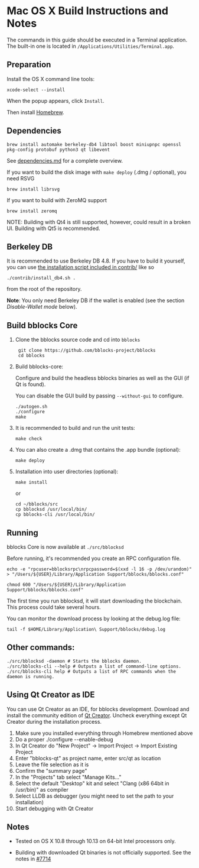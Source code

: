 Mac OS X Build Instructions and Notes
====================================
The commands in this guide should be executed in a Terminal application.
The built-in one is located in `/Applications/Utilities/Terminal.app`.

Preparation
-----------
Install the OS X command line tools:

`xcode-select --install`

When the popup appears, click `Install`.

Then install [Homebrew](https://brew.sh).

Dependencies
----------------------

    brew install automake berkeley-db4 libtool boost miniupnpc openssl pkg-config protobuf python3 qt libevent

See [dependencies.md](dependencies.md) for a complete overview.

If you want to build the disk image with `make deploy` (.dmg / optional), you need RSVG

    brew install librsvg

If you want to build with ZeroMQ support
    
    brew install zeromq

NOTE: Building with Qt4 is still supported, however, could result in a broken UI. Building with Qt5 is recommended.

Berkeley DB
-----------
It is recommended to use Berkeley DB 4.8. If you have to build it yourself,
you can use [the installation script included in contrib/](/contrib/install_db4.sh)
like so

```shell
./contrib/install_db4.sh .
```

from the root of the repository.

**Note**: You only need Berkeley DB if the wallet is enabled (see the section *Disable-Wallet mode* below).

Build bblocks Core
------------------------

1. Clone the bblocks source code and cd into `bblocks`

        git clone https://github.com/bblocks-project/bblocks
        cd bblocks

2.  Build bblocks-core:

    Configure and build the headless bblocks binaries as well as the GUI (if Qt is found).

    You can disable the GUI build by passing `--without-gui` to configure.

        ./autogen.sh
        ./configure
        make

3.  It is recommended to build and run the unit tests:

        make check

4.  You can also create a .dmg that contains the .app bundle (optional):

        make deploy

5.  Installation into user directories (optional):

        make install

    or

        cd ~/bblocks/src
        cp bblocksd /usr/local/bin/
        cp bblocks-cli /usr/local/bin/

Running
-------

bblocks Core is now available at `./src/bblocksd`

Before running, it's recommended you create an RPC configuration file.

    echo -e "rpcuser=bblocksrpc\nrpcpassword=$(xxd -l 16 -p /dev/urandom)" > "/Users/${USER}/Library/Application Support/bblocks/bblocks.conf"

    chmod 600 "/Users/${USER}/Library/Application Support/bblocks/bblocks.conf"

The first time you run bblocksd, it will start downloading the blockchain. This process could take several hours.

You can monitor the download process by looking at the debug.log file:

    tail -f $HOME/Library/Application\ Support/bblocks/debug.log

Other commands:
-------

    ./src/bblocksd -daemon # Starts the bblocks daemon.
    ./src/bblocks-cli --help # Outputs a list of command-line options.
    ./src/bblocks-cli help # Outputs a list of RPC commands when the daemon is running.

Using Qt Creator as IDE
------------------------
You can use Qt Creator as an IDE, for bblocks development.
Download and install the community edition of [Qt Creator](https://www.qt.io/download/).
Uncheck everything except Qt Creator during the installation process.

1. Make sure you installed everything through Homebrew mentioned above
2. Do a proper ./configure --enable-debug
3. In Qt Creator do "New Project" -> Import Project -> Import Existing Project
4. Enter "bblocks-qt" as project name, enter src/qt as location
5. Leave the file selection as it is
6. Confirm the "summary page"
7. In the "Projects" tab select "Manage Kits..."
8. Select the default "Desktop" kit and select "Clang (x86 64bit in /usr/bin)" as compiler
9. Select LLDB as debugger (you might need to set the path to your installation)
10. Start debugging with Qt Creator

Notes
-----

* Tested on OS X 10.8 through 10.13 on 64-bit Intel processors only.

* Building with downloaded Qt binaries is not officially supported. See the notes in [#7714](https://github.com/bitcoin/bitcoin/issues/7714)

